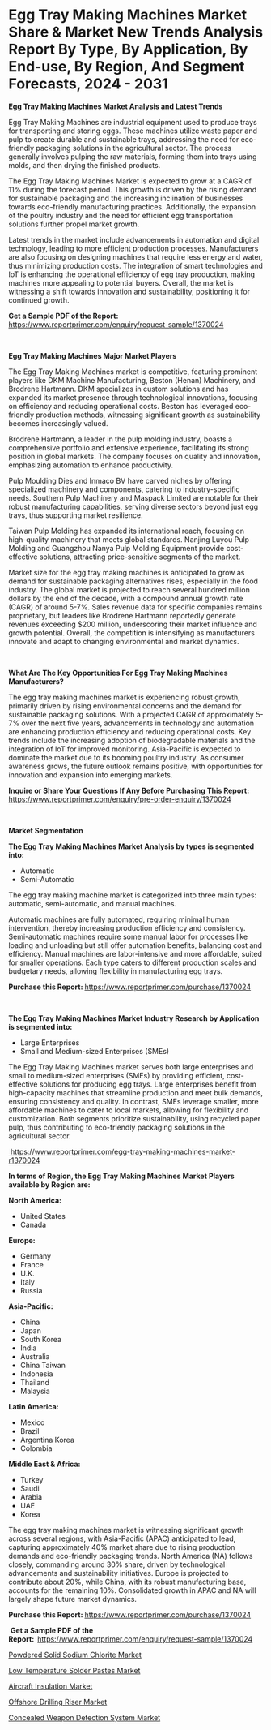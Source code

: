 <p><h1>Egg Tray Making Machines Market Share & Market New Trends Analysis Report By Type, By Application, By End-use, By Region, And Segment Forecasts, 2024 - 2031</h1></p><p><strong>Egg Tray Making Machines Market Analysis and Latest Trends</strong></p>
<p><p>Egg Tray Making Machines are industrial equipment used to produce trays for transporting and storing eggs. These machines utilize waste paper and pulp to create durable and sustainable trays, addressing the need for eco-friendly packaging solutions in the agricultural sector. The process generally involves pulping the raw materials, forming them into trays using molds, and then drying the finished products.</p><p>The Egg Tray Making Machines Market is expected to grow at a CAGR of 11% during the forecast period. This growth is driven by the rising demand for sustainable packaging and the increasing inclination of businesses towards eco-friendly manufacturing practices. Additionally, the expansion of the poultry industry and the need for efficient egg transportation solutions further propel market growth. </p><p>Latest trends in the market include advancements in automation and digital technology, leading to more efficient production processes. Manufacturers are also focusing on designing machines that require less energy and water, thus minimizing production costs. The integration of smart technologies and IoT is enhancing the operational efficiency of egg tray production, making machines more appealing to potential buyers. Overall, the market is witnessing a shift towards innovation and sustainability, positioning it for continued growth.</p></p>
<p><strong>Get a Sample PDF of the Report:&nbsp;</strong> <a href="https://www.reportprimer.com/enquiry/request-sample/1370024">https://www.reportprimer.com/enquiry/request-sample/1370024</a></p>
<p>&nbsp;</p>
<p><strong>Egg Tray Making Machines Major Market Players</strong></p>
<p><p>The Egg Tray Making Machines market is competitive, featuring prominent players like DKM Machine Manufacturing, Beston (Henan) Machinery, and Brodrene Hartmann. DKM specializes in custom solutions and has expanded its market presence through technological innovations, focusing on efficiency and reducing operational costs. Beston has leveraged eco-friendly production methods, witnessing significant growth as sustainability becomes increasingly valued. </p><p>Brodrene Hartmann, a leader in the pulp molding industry, boasts a comprehensive portfolio and extensive experience, facilitating its strong position in global markets. The company focuses on quality and innovation, emphasizing automation to enhance productivity.</p><p>Pulp Moulding Dies and Inmaco BV have carved niches by offering specialized machinery and components, catering to industry-specific needs. Southern Pulp Machinery and Maspack Limited are notable for their robust manufacturing capabilities, serving diverse sectors beyond just egg trays, thus supporting market resilience. </p><p>Taiwan Pulp Molding has expanded its international reach, focusing on high-quality machinery that meets global standards. Nanjing Luyou Pulp Molding and Guangzhou Nanya Pulp Molding Equipment provide cost-effective solutions, attracting price-sensitive segments of the market.</p><p>Market size for the egg tray making machines is anticipated to grow as demand for sustainable packaging alternatives rises, especially in the food industry. The global market is projected to reach several hundred million dollars by the end of the decade, with a compound annual growth rate (CAGR) of around 5-7%. Sales revenue data for specific companies remains proprietary, but leaders like Brodrene Hartmann reportedly generate revenues exceeding $200 million, underscoring their market influence and growth potential. Overall, the competition is intensifying as manufacturers innovate and adapt to changing environmental and market dynamics.</p></p>
<p>&nbsp;</p>
<p><strong>What Are The Key Opportunities For Egg Tray Making Machines Manufacturers?</strong></p>
<p><p>The egg tray making machines market is experiencing robust growth, primarily driven by rising environmental concerns and the demand for sustainable packaging solutions. With a projected CAGR of approximately 5-7% over the next five years, advancements in technology and automation are enhancing production efficiency and reducing operational costs. Key trends include the increasing adoption of biodegradable materials and the integration of IoT for improved monitoring. Asia-Pacific is expected to dominate the market due to its booming poultry industry. As consumer awareness grows, the future outlook remains positive, with opportunities for innovation and expansion into emerging markets.</p></p>
<p><strong>Inquire or Share Your Questions If Any Before Purchasing This Report:</strong> <a href="https://www.reportprimer.com/enquiry/pre-order-enquiry/1370024">https://www.reportprimer.com/enquiry/pre-order-enquiry/1370024</a></p>
<p>&nbsp;</p>
<p><strong>Market Segmentation</strong></p>
<p><strong>The Egg Tray Making Machines Market Analysis by types is segmented into:</strong></p>
<p><ul><li>Automatic</li><li>Semi-Automatic</li></ul></p>
<p><p>The egg tray making machine market is categorized into three main types: automatic, semi-automatic, and manual machines. </p><p>Automatic machines are fully automated, requiring minimal human intervention, thereby increasing production efficiency and consistency. Semi-automatic machines require some manual labor for processes like loading and unloading but still offer automation benefits, balancing cost and efficiency. Manual machines are labor-intensive and more affordable, suited for smaller operations. Each type caters to different production scales and budgetary needs, allowing flexibility in manufacturing egg trays.</p></p>
<p><strong>Purchase this Report:&nbsp;</strong><a href="https://www.reportprimer.com/purchase/1370024">https://www.reportprimer.com/purchase/1370024</a></p>
<p>&nbsp;</p>
<p><strong>The Egg Tray Making Machines Market Industry Research by Application is segmented into:</strong></p>
<p><ul><li>Large Enterprises</li><li>Small and Medium-sized Enterprises (SMEs)</li></ul></p>
<p><p>The Egg Tray Making Machines market serves both large enterprises and small to medium-sized enterprises (SMEs) by providing efficient, cost-effective solutions for producing egg trays. Large enterprises benefit from high-capacity machines that streamline production and meet bulk demands, ensuring consistency and quality. In contrast, SMEs leverage smaller, more affordable machines to cater to local markets, allowing for flexibility and customization. Both segments prioritize sustainability, using recycled paper pulp, thus contributing to eco-friendly packaging solutions in the agricultural sector.</p></p>
<p><a href="https://www.reportprimer.com/egg-tray-making-machines-market-r1370024">&nbsp;https://www.reportprimer.com/egg-tray-making-machines-market-r1370024</a></p>
<p><strong>In terms of Region, the Egg Tray Making Machines Market Players available by Region are:</strong></p>
<p>
    <p> <strong> North America: </strong>
        <ul>
            <li>United States</li>
            <li>Canada</li>
        </ul>
        </p> 
    <p> <strong> Europe: </strong>
        <ul>
            <li>Germany</li>
            <li>France</li>
            <li>U.K.</li>
            <li>Italy</li>
            <li>Russia</li>
        </ul>
        </p> 
    <p> <strong> Asia-Pacific: </strong>
        <ul>
            <li>China</li>
            <li>Japan</li>
            <li>South Korea</li>
            <li>India</li>
            <li>Australia</li>
            <li>China Taiwan</li>
            <li>Indonesia</li>
            <li>Thailand</li>
            <li>Malaysia</li>
        </ul>
        </p> 
    <p> <strong> Latin America: </strong>
        <ul>
            <li>Mexico</li>
            <li>Brazil</li>
            <li>Argentina Korea</li>
            <li>Colombia</li>
        </ul>
        </p> 
    <p> <strong> Middle East & Africa: </strong>
        <ul>
            <li>Turkey</li>
            <li>Saudi</li>
            <li>Arabia</li>
            <li>UAE</li>
            <li>Korea</li>
        </ul>
    </p>
    </p>
<p><p>The egg tray making machines market is witnessing significant growth across several regions, with Asia-Pacific (APAC) anticipated to lead, capturing approximately 40% market share due to rising production demands and eco-friendly packaging trends. North America (NA) follows closely, commanding around 30% share, driven by technological advancements and sustainability initiatives. Europe is projected to contribute about 20%, while China, with its robust manufacturing base, accounts for the remaining 10%. Consolidated growth in APAC and NA will largely shape future market dynamics.</p></p>
<p><strong>Purchase this Report: </strong><a href="https://www.reportprimer.com/purchase/1370024">https://www.reportprimer.com/purchase/1370024</a></p>
<p>&nbsp;<strong>Get a Sample PDF of the Report:&nbsp;&nbsp;</strong><a href="https://www.reportprimer.com/enquiry/request-sample/1370024">https://www.reportprimer.com/enquiry/request-sample/1370024</a></p>
<p><strong></strong></p>
<p><p><a href="https://issuu.com/reportprime-2/docs/powdered-solid-sodium-chlorite-mark_b7999cc9b96d21">Powdered Solid Sodium Chlorite Market</a></p><p><a href="https://issuu.com/reportprime-2/docs/low-temperature-solder-pastes-marke_7d62a5f8119e7e">Low Temperature Solder Pastes Market</a></p><p><a href="https://www.linkedin.com/pulse/what-growth-opportunities-challenges-aircraft-insulation-kylvf">Aircraft Insulation Market</a></p><p><a href="https://medium.com/@brandieperez34/global-perspectives-on-offshore-drilling-riser-market-trends-challenges-and-forecast-2024-fa3911eb3412?postPublishedType=repub">Offshore Drilling Riser Market</a></p><p><a href="https://medium.com/@brandieperez34/concealed-weapon-detection-system-market-trends-and-market-growth-outlook-2024-2031-61df17ee2584">Concealed Weapon Detection System Market</a></p></p>